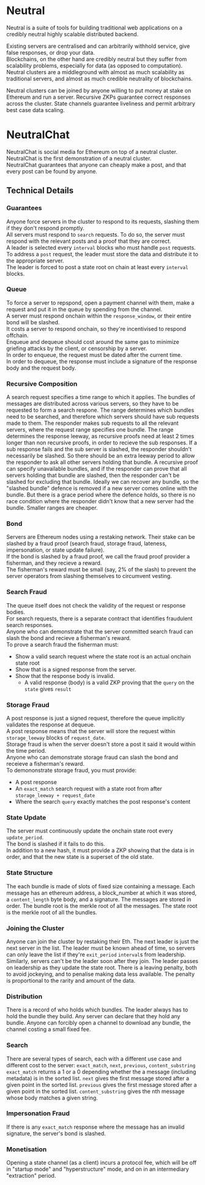 # Neutral

Neutral is a suite of tools for building traditional web applications on a credibly neutral highly scalable distributed backend.

Existing servers are centralised and can arbitrarily withhold service, give false responses, or drop your data.<br/>
Blockchains, on the other hand are credibly neutral but they suffer from scalability problems, especially for data (as opposed to computation).<br/>
Neutral clusters are a middleground with almost as much scalability as traditional servers, and almost as much credible neutrality of blockchains.<br/>

Neutral clusters can be joined by anyone willing to put money at stake on Ethereum and run a server. 
Recursive ZKPs guarantee correct responses across the cluster.
State channels guarantee liveliness and permit arbitrary best case data scaling.

# NeutralChat

NeutralChat is social media for Ethereum on top of a neutral cluster.<br/>
NeutralChat is the first demonstration of a neutral cluster.<br/>
NeutralChat guarantees that anyone can cheaply make a post, and that every post can be found by anyone.<br/>

## Technical Details

### Guarantees

Anyone force servers in the cluster to respond to its requests, slashing them if they don't respond promptly.<br/>
All servers must respond to `search` requests. To do so, the server must respond with the relevant posts and a proof that they are correct.<br/>
A leader is selected every `interval` blocks who must handle `post` requests.<br/>
To address a `post` request, the leader must store the data and distribute it to the appropriate server.<br/>
The leader is forced to post a state root on chain at least every `interval` blocks.<br/>

### Queue

To force a server to repspond, open a payment channel with them, make a request and put it in the queue by spending from the channel.<br/>
A server must respond onchain within the `response_window`, or their entire bond will be slashed.<br/>
It costs a server to respond onchain, so they're incentivised to respond offchain.<br/>
Enqueue and dequeue should cost around the same gas to minimize griefing attacks by the client, or censorship by a server.<br/>
In order to enqueue, the request must be dated after the current time.<br/>
In order to dequeue, the response must include a signature of the response body and the request body.<br/>

### Recursive Composition

A search request specifies a time range to which it applies.
The bundles of messages are distributed across various servers, so they have to be requested to form a search respone.
The range determines which bundles need to be searched, and therefore which servers should have sub requests made to them.
The responder makes sub requests to all the relevant servers, where the request range specifies one bundle.
The range determines the response leeway, as recursive proofs need at least 2 times longer than non recursive proofs, in order to recieve the sub responses.
If a sub response fails and the sub server is slashed, the responder shouldn't necessarily be slashed. So there should be an extra leeway period to allow the responder to ask all other servers holding that bundle.
A recursive proof can specify unavailable bundles, and if the responder can prove that all servers holding that bundle are slashed, then the responder can't be slashed for excluding that bundle.
Ideally we can recover any bundle, so the "slashed bundle" defence is removed if a new server comes online with the bundle. But there is a grace period where the defence holds, so there is no race condition where the responder didn't know that a new server had the bundle.
Smaller ranges are cheaper.

### Bond

Servers are Ethereum nodes using a restaking network.
Their stake can be slashed by a fraud proof (search fraud, storage fraud, lateness, impersonation, or state update failure).<br/>
If the bond is slashed by a fraud proof, we call the fraud proof provider a fisherman, and they recieve a reward.<br/>
The fisherman's reward must be small (say, 2% of the slash) to prevent the server operators from slashing themselves to circumvent vesting.<br/>

### Search Fraud

The queue itself does not check the validity of the request or response bodies.<br/>
For search requests, there is a separate contract that identifies fraudulent search responses.<br/>
Anyone who can demonstrate that the server committed search fraud can slash the bond and recieve a fisherman's reward.<br/>
To prove a search fraud the fisherman must:<br/>
 - Show a valid search request where the state root is an actual onchain state root<br/>
 - Show that is a signed response from the server.<br/>
 - Show that the response body is invalid.<br/>
     - A valid response (body) is a valid ZKP proving that the `query` on the `state` gives `result`<br/>

### Storage Fraud

A post response is just a signed request, therefore the queue implicitly validates the response at dequeue.<br/>
A post response means that the server will store the request within `storage_leeway` blocks of `request_date`.<br/>
Storage fraud is when the server doesn't store a post it said it would within the time period.<br/>
Anyone who can demonstrate storage fraud can slash the bond and receieve a fisherman's reward.<br/>
To demononstrate storage fraud, you must provide:<br/>
 - A post response<br/>
 - An `exact_match` search request with a state root from after `storage_leeway + request_date`<br/>
 - Where the search `query` exactly matches the post response's content<br/>

### State Update

The server must continuously update the onchain state root every `update_period`.<br/>
The bond is slashed if it fails to do this.<br/>
In addition to a new hash, it must provide a ZKP showing that the data is in order, and that the new state is a superset of the old state.

### State Structure

The each bundle is made of slots of fixed size containing a message.
Each message has an ethereum address, a block_number at which it was stored, a `content_length` byte body, and a signature.
The messages are stored in order.
The bundle root is the merkle root of all the messages.
The state root is the merkle root of all the bundles.

### Joining the Cluster

Anyone can join the cluster by restaking their Eth.
The next leader is just the next server in the list.
The leader must be known ahead of time, so servers can only leave the list if they're `exit_period` `interval`s from leadership.
Similarly, servers can't be the leader soon after they join.
The leader passes on leadership as they update the state root.
There is a leaving penalty, both to avoid jockeying, and to penalise making data less available. The penalty is proportional to the rarity and amount of the data.

### Distribution

There is a record of who holds which bundles.
The leader always has to hold the bundle they build.
Any server can declare that they hold any bundle.
Anyone can forcibly open a channel to download any bundle, the channel costing a small fixed fee.

### Search

There are several types of search, each with a different use case and different cost to the server:
    `exact_match`, `next`, `previous`, `content_substring`
`exact_match` returns a 1 or a 0 depending whether the a message (including metadata) is in the sorted list.
`next` gives the first message stored after a given point in the sorted list.
`previous` gives the first message stored after a given point in the sorted list.
`content_substring` gives the nth message whose body matches a given string.

### Impersonation Fraud

If there is any `exact_match` response where the message has an invalid signature, the server's bond is slashed.

### Monetisation

Opening a state channel (as a client) incurs a protocol fee, which will be off in "startup mode" and "hyperstructure" mode, and on in an intermediary "extraction" period.